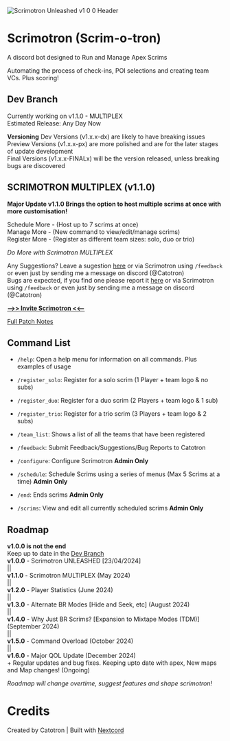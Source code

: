 ![Scrimotron Unleashed v1 0 0 Header](https://github.com/CatotronExists/Scrimotron/assets/101963814/4d549e35-a664-4bb0-8dcb-1c7d9b0ced03)
# Scrimotron (Scrim-o-tron)
A discord bot designed to Run and Manage Apex Scrims

Automating the process of check-ins, POI selections and creating team VCs. Plus scoring!

## Dev Branch
Currently working on v1.1.0 - MULTIPLEX\
Estimated Release: Any Day Now

**Versioning**
Dev Versions (v1.x.x-dx) are likely to have breaking issues\
Preview Versions (v1.x.x-px) are more polished and are for the later stages of update development\
Final Versions (v1.x.x-FINALx) will be the version released, unless breaking bugs are discovered

## SCRIMOTRON MULTIPLEX (v1.1.0)
**Major Update v1.1.0 Brings the option to host multiple scrims at once with more customisation!**

Schedule More - (Host up to 7 scrims at once)\
Manage More - (New command to view/edit/manage scrims)\
Register More - (Register as different team sizes: solo, duo or trio)

*Do More with Scrimotron MULTIPLEX*

Any Suggestions? Leave a sugestion [here](https://github.com/CatotronExists/Scrimotron/issues/new?assignees=&labels=&projects=&template=feature_request.md&title=%5BSuggestion%5D) or via Scrimotron using `/feedback` or even just by sending me a message on discord (@Catotron)\
Bugs are expected, if you find one please report it [here](https://github.com/CatotronExists/Scrimotron/issues/new?assignees=&labels=&projects=&template=bug_report.md&title=%5BBug%5D) or via Scrimotron using `/feedback` or even just by sending me a message on discord (@Catotron)

[**-->> Invite Scrimotron <<--**](https://discord.com/oauth2/authorize?client_id=1165565006763536445&permissions=8&scope=bot+applications.commands)

[Full Patch Notes](https://github.com/CatotronExists/Scrimotron/releases/tag/v1.1.0)

## Command List
- `/help`: Open a help menu for information on all commands. Plus examples of usage
- `/register_solo`: Register for a solo scrim (1 Player + team logo & no subs)
- `/register_duo`: Register for a duo scrim (2 Players + team logo & 1 sub)
- `/register_trio`: Register for a trio scrim (3 Players + team logo & 2 subs)
- `/team_list`: Shows a list of all the teams that have been registered
- `/feedback`: Submit Feedback/Suggestions/Bug Reports to Catotron

- `/configure`: Configure Scrimotron **Admin Only**
- `/schedule`: Schedule Scrims using a series of menus (Max 5 Scrims at a time) **Admin Only**
- `/end`: Ends scrims **Admin Only**
- `/scrims`: View and edit all currently scheduled scrims **Admin Only**

## Roadmap
**v1.0.0 is not the end**\
Keep up to date in the [Dev Branch](https://github.com/CatotronExists/Scrimotron/tree/dev)\
**v1.0.0** - Scrimotron UNLEASHED [23/04/2024]\
||\
**v1.1.0** - Scrimotron MULTIPLEX (May 2024)\
||\
**v1.2.0** - Player Statistics (June 2024)\
||\
**v1.3.0** - Alternate BR Modes [Hide and Seek, etc] (August 2024)\
||\
**v1.4.0** - Why Just BR Scrims? [Expansion to Mixtape Modes (TDM)] (September 2024)\
||\
**v1.5.0** - Command Overload (October 2024)\
||\
**v1.6.0** - Major QOL Update (December 2024)\
\+ Regular updates and bug fixes. Keeping upto date with apex, New maps and Map changes! (Ongoing)

*Roadmap will change overtime, suggest features and shape scrimotron!*

# Credits
Created by Catotron | Built with [Nextcord](https://github.com/nextcord/nextcord)